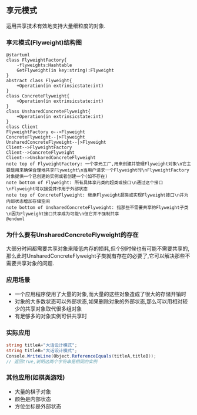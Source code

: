 ## 享元模式
运用共享技术有效地支持大量细粒度的对象.

### 享元模式(Flyweight)结构图
```uml
@startuml
class FlyweightFactory{
    -flyweights:Hashtable
    GetFlyweight(in key:string):Flyweight
}
abstract class Flyweight{
    +Operation(in extrinsicstate:int)
}
class ConcreteFlyweight{
    +Operation(in extrinsicstate:int)
}
class UnsharedConcreteFlyweight{
    +Operation(in extrinsicstate:int)
}
class Client
FlyweightFactory o-->Flyweight
ConcreteFlyweight--|>Flyweight
UnsharedConcreteFlyweight--|>Flyweight
Client-->FlyweightFactory
Client-->ConcreteFlyweight
Client-->UnsharedConcreteFlyweight
note top of FlyweightFactory: 一个享元工厂,用来创建并管理Flyweight对象\n它主要是用来确保合理地共享Flyweight\n当用户请求一个Flyweight时\nFlyweightFactory对象提供一个已创建的实例或者创建一个(如不存在)
note bottom of Flyweight: 所有具体享元类的超类或接口\n通过这个接口\nFlyweight可以接受并作用于外部状态
note top of ConcreteFlyweight: 继承Flyweight超类或实现Flyweight接口\n并为内部状态增加存储空间
note bottom of UnsharedConcreteFlyweight: 指那些不需要共享的Flyweight子类\n因为Flyweight接口共享成为可能\n但它并不强制共享
@enduml
```

### 为什么要有UnsharedConcreteFlyweight的存在
大部分时间都需要共享对象来降低内存的损耗,但个别时候也有可能不需要共享的,那么此时UnsharedConcreteFlyweight子类就有存在的必要了,它可以解决那些不需要共享对象的问题.


### 应用场景
- 一个应用程序使用了大量的对象,而大量的这些对象造成了很大的存储开销时
- 对象的大多数状态可以外部状态,如果删除对象的外部状态,那么可以用相对较少的共享对象取代很多组对象
- 有足够多的对象实例可供共享时

### 实际应用
```c#
string titleA="大话设计模式";
string titleB="大话设计模式";
Console.WriteLine(Object.ReferenceEquals(titleA,titleB));
// 返回true,说明这两个字符串是相同的实例
```

### 其他应用(如棋类游戏)
- 大量的棋子对象
- 颜色是内部状态
- 方位坐标是外部状态
